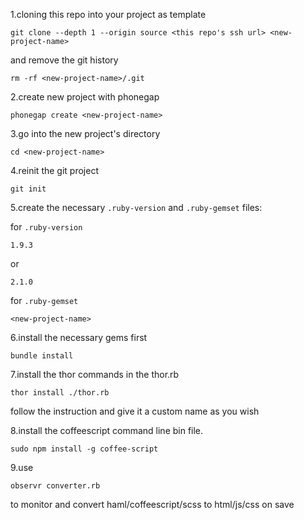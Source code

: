 
1.cloning this repo into your project as template

    git clone --depth 1 --origin source <this repo's ssh url> <new-project-name>

  and remove the git history

    rm -rf <new-project-name>/.git

2.create new project with phonegap

    phonegap create <new-project-name>

3.go into the new project's directory

    cd <new-project-name>

4.reinit the git project

    git init

5.create the necessary `.ruby-version` and `.ruby-gemset` files:

  for `.ruby-version`

    1.9.3

  or

    2.1.0

  for `.ruby-gemset`

    <new-project-name>

6.install the necessary gems first

    bundle install

7.install the thor commands in the thor.rb

    thor install ./thor.rb

  follow the instruction and give it a custom name as you wish

8.install the coffeescript command line bin file.

    sudo npm install -g coffee-script

9.use

    observr converter.rb

  to monitor and convert haml/coffeescript/scss to html/js/css on save

